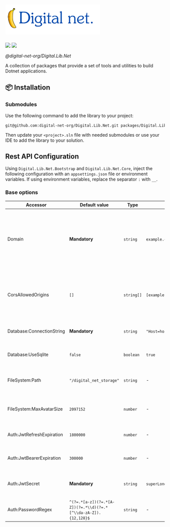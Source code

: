 <h1>
    <img width="300" src="https://raw.githubusercontent.com/digital-net-org/.github/refs/heads/master/assets/logo_v2025.svg">
</h1>
<div justify="center">
    <a href="https://dotnet.microsoft.com/en-us/languages/csharp"><img src="https://img.shields.io/badge/C%23-blue.svg?color=622075"></a>
    <a href="https://learn.microsoft.com/en-us/dotnet/core/whats-new/dotnet-9/overview?WT.mc_id=dotnet-35129-website"><img src="https://img.shields.io/badge/Dotnet-blue.svg?color=4f2bce"></a>
</div>

_@digital-net-org/Digital.Lib.Net_

A collection of packages that provide a set of tools and utilities to build Dotnet applications.

## :package: Installation

### Submodules

Use the following command to add the library to your project:
```bash
git@github.com:digital-net-org/Digital.Lib.Net.git packages/Digital.Lib
```

Then update your `<project>.sln` file with needed submodules or use your IDE to add the library to your solution.

## Rest API Configuration
Using `Digital.Lib.Net.Bootstrap` and `Digital.Lib.Net.Core`, inject the following configuration with an 
`appsettings.json` file or environment variables. If using environment variables, replace the separator `:` with `__`. 

### Base options
| Accessor                    | Default value                                                  | Type       | Example                                                       | Description                                                                                                                                                  |
|-----------------------------|----------------------------------------------------------------|------------|---------------------------------------------------------------|--------------------------------------------------------------------------------------------------------------------------------------------------------------|
| Domain                      | **Mandatory**                                                  | `string`   | `example.com`                                                 | Describes your application domain. Used to **prefix Cookies**, setup JWT **Audience/Issuer** and all subdomains will be added the allowed **CORS policies**. |
| CorsAllowedOrigins          | `[]`                                                           | `string[]` | `[example.com]`                                               | All entries will be added the allowed **CORS policies** _(be aware that Domain is automatically added to allowed origins)_.                                  |
| Database:ConnectionString   | **Mandatory**                                                  | `string`   | `"Host=host;Port=5432;Database=db;Username=usr;Password=psw"` | **Postgres** Database connection string.                                                                                                                     |
| Database:UseSqlite          | `false`                                                        | `boolean`  | `true`                                                        | Use an **Sqlite** Database if true. Used for Integration tests.                                                                                              |
| FileSystem:Path             | `"/digital_net_storage"`                                       | `string`   | -                                                             | Path to folder where the application will save uploaded files.                                                                                               |
| FileSystem:MaxAvatarSize    | `2097152`                                                      | `number`   | -                                                             | Max size for stored user avatar expressed in bytes.                                                                                                          |
| Auth:JwtRefreshExpiration   | `1800000`                                                      | `number`   | -                                                             | Refresh token expiration expressed in milliseconds                                                                                                           |
| Auth:JwtBearerExpiration    | `300000`                                                       | `number`   | -                                                             | Bearer token expiration expressed in milliseconds                                                                                                            |
| Auth:JwtSecret              | **Mandatory**                                                  | `string`   | `superLongSecretThatNeedsToBeSuperLongAndSecure`              | Secret for Jwt configuration, must be a least 46 characters long.                                                                                            |
| Auth:PasswordRegex          | `^(?=.*[a-z])(?=.*[A-Z])(?=.*\\d)(?=.*[^\\da-zA-Z]).{12,128}$` | `string`   | -                                                             | Regex that enforce password policy.                                                                                                                          |